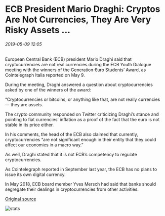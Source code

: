 # ECB President Mario Draghi: Cryptos Are Not Currencies, They Are Very Risky Assets ...

###### 2019-05-09 12:05

European Central Bank (ECB) president Mario Draghi said that cryptocurrencies are not real currencies during the ECB Youth Dialogue meeting with the winners of the Generation €uro Students’ Award, as Cointelegraph Italia reported on May 9.

During the meeting, Draghi answered a question about cryptocurrencies asked by one of the winners of the award:

“Cryptocurrencies or bitcoins, or anything like that, are not really currencies — they are assets.

The crypto community responded on Twitter criticizing Draghi’s stance and pointing to fiat currencies’ inflation as a proof of the fact that the euro is not stable in its price either.

In his comments, the head of the ECB also claimed that currently, cryptocurrencies “are not significant enough in their entity that they could affect our economies in a macro way.”

As well, Draghi stated that it is not ECB’s competency to regulate cryptocurrencies.

As Cointelegraph reported in September last year, the ECB has no plans to issue its own digital currency.

In May 2018, ECB board member Yves Mersch had said that banks should segregate their dealings in cryptocurrencies from other activities.

[Original source](https://cointelegraph.com/news/ecb-president-mario-draghi-cryptos-are-not-currencies-they-are-very-risky-assets)

![stats](https://c.statcounter.com/11760860/0/a89fa40b/1/ "stats")